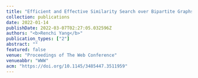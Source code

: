 ```yaml
---
title: "Efficient and Effective Similarity Search over Bipartite Graphs"
collection: publications
date: 2022-01-14
publishDate: 2022-03-07T02:27:05.032596Z
authors: "<b>Renchi Yang</b>"
publication_types: ["2"]
abstract: ""
featured: false
venue: "Proceedings of The Web Conference"
venueabbr: "WWW"
acm: "https://doi.org/10.1145/3485447.3511959"
---
```

